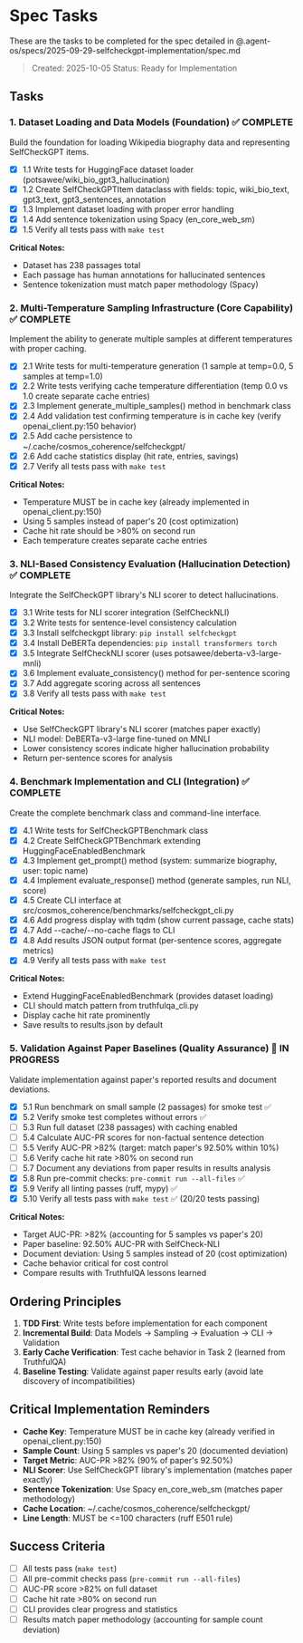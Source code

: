 # Spec Tasks

These are the tasks to be completed for the spec detailed in @.agent-os/specs/2025-09-29-selfcheckgpt-implementation/spec.md

> Created: 2025-10-05
> Status: Ready for Implementation

## Tasks

### 1. Dataset Loading and Data Models (Foundation) ✅ COMPLETE

Build the foundation for loading Wikipedia biography data and representing SelfCheckGPT items.

- [x] 1.1 Write tests for HuggingFace dataset loader (potsawee/wiki_bio_gpt3_hallucination)
- [x] 1.2 Create SelfCheckGPTItem dataclass with fields: topic, wiki_bio_text, gpt3_text, gpt3_sentences, annotation
- [x] 1.3 Implement dataset loading with proper error handling
- [x] 1.4 Add sentence tokenization using Spacy (en_core_web_sm)
- [x] 1.5 Verify all tests pass with `make test`

**Critical Notes:**
- Dataset has 238 passages total
- Each passage has human annotations for hallucinated sentences
- Sentence tokenization must match paper methodology (Spacy)

### 2. Multi-Temperature Sampling Infrastructure (Core Capability) ✅ COMPLETE

Implement the ability to generate multiple samples at different temperatures with proper caching.

- [x] 2.1 Write tests for multi-temperature generation (1 sample at temp=0.0, 5 samples at temp=1.0)
- [x] 2.2 Write tests verifying cache temperature differentiation (temp 0.0 vs 1.0 create separate cache entries)
- [x] 2.3 Implement generate_multiple_samples() method in benchmark class
- [x] 2.4 Add validation test confirming temperature is in cache key (verify openai_client.py:150 behavior)
- [x] 2.5 Add cache persistence to ~/.cache/cosmos_coherence/selfcheckgpt/
- [x] 2.6 Add cache statistics display (hit rate, entries, savings)
- [x] 2.7 Verify all tests pass with `make test`

**Critical Notes:**
- Temperature MUST be in cache key (already implemented in openai_client.py:150)
- Using 5 samples instead of paper's 20 (cost optimization)
- Cache hit rate should be >80% on second run
- Each temperature creates separate cache entries

### 3. NLI-Based Consistency Evaluation (Hallucination Detection) ✅ COMPLETE

Integrate the SelfCheckGPT library's NLI scorer to detect hallucinations.

- [x] 3.1 Write tests for NLI scorer integration (SelfCheckNLI)
- [x] 3.2 Write tests for sentence-level consistency calculation
- [x] 3.3 Install selfcheckgpt library: `pip install selfcheckgpt`
- [x] 3.4 Install DeBERTa dependencies: `pip install transformers torch`
- [x] 3.5 Integrate SelfCheckNLI scorer (uses potsawee/deberta-v3-large-mnli)
- [x] 3.6 Implement evaluate_consistency() method for per-sentence scoring
- [x] 3.7 Add aggregate scoring across all sentences
- [x] 3.8 Verify all tests pass with `make test`

**Critical Notes:**
- Use SelfCheckGPT library's NLI scorer (matches paper exactly)
- NLI model: DeBERTa-v3-large fine-tuned on MNLI
- Lower consistency scores indicate higher hallucination probability
- Return per-sentence scores for analysis

### 4. Benchmark Implementation and CLI (Integration) ✅ COMPLETE

Create the complete benchmark class and command-line interface.

- [x] 4.1 Write tests for SelfCheckGPTBenchmark class
- [x] 4.2 Create SelfCheckGPTBenchmark extending HuggingFaceEnabledBenchmark
- [x] 4.3 Implement get_prompt() method (system: summarize biography, user: topic name)
- [x] 4.4 Implement evaluate_response() method (generate samples, run NLI, score)
- [x] 4.5 Create CLI interface at src/cosmos_coherence/benchmarks/selfcheckgpt_cli.py
- [x] 4.6 Add progress display with tqdm (show current passage, cache stats)
- [x] 4.7 Add --cache/--no-cache flags to CLI
- [x] 4.8 Add results JSON output format (per-sentence scores, aggregate metrics)
- [x] 4.9 Verify all tests pass with `make test`

**Critical Notes:**
- Extend HuggingFaceEnabledBenchmark (provides dataset loading)
- CLI should match pattern from truthfulqa_cli.py
- Display cache hit rate prominently
- Save results to results.json by default

### 5. Validation Against Paper Baselines (Quality Assurance) 🔄 IN PROGRESS

Validate implementation against paper's reported results and document deviations.

- [x] 5.1 Run benchmark on small sample (2 passages) for smoke test ✅
- [x] 5.2 Verify smoke test completes without errors ✅
- [ ] 5.3 Run full dataset (238 passages) with caching enabled
- [ ] 5.4 Calculate AUC-PR scores for non-factual sentence detection
- [ ] 5.5 Verify AUC-PR >82% (target: match paper's 92.50% within 10%)
- [ ] 5.6 Verify cache hit rate >80% on second run
- [ ] 5.7 Document any deviations from paper results in results analysis
- [x] 5.8 Run pre-commit checks: `pre-commit run --all-files` ✅
- [x] 5.9 Verify all linting passes (ruff, mypy) ✅
- [x] 5.10 Verify all tests pass with `make test` ✅ (20/20 tests passing)

**Critical Notes:**
- Target AUC-PR: >82% (accounting for 5 samples vs paper's 20)
- Paper baseline: 92.50% AUC-PR with SelfCheck-NLI
- Document deviation: Using 5 samples instead of 20 (cost optimization)
- Cache behavior critical for cost control
- Compare results with TruthfulQA lessons learned

## Ordering Principles

1. **TDD First**: Write tests before implementation for each component
2. **Incremental Build**: Data Models → Sampling → Evaluation → CLI → Validation
3. **Early Cache Verification**: Test cache behavior in Task 2 (learned from TruthfulQA)
4. **Baseline Testing**: Validate against paper results early (avoid late discovery of incompatibilities)

## Critical Implementation Reminders

- **Cache Key**: Temperature MUST be in cache key (already verified in openai_client.py:150)
- **Sample Count**: Using 5 samples vs paper's 20 (documented deviation)
- **Target Metric**: AUC-PR >82% (90% of paper's 92.50%)
- **NLI Scorer**: Use SelfCheckGPT library's implementation (matches paper exactly)
- **Sentence Tokenization**: Use Spacy en_core_web_sm (matches paper methodology)
- **Cache Location**: ~/.cache/cosmos_coherence/selfcheckgpt/
- **Line Length**: MUST be <=100 characters (ruff E501 rule)

## Success Criteria

- [ ] All tests pass (`make test`)
- [ ] All pre-commit checks pass (`pre-commit run --all-files`)
- [ ] AUC-PR score >82% on full dataset
- [ ] Cache hit rate >80% on second run
- [ ] CLI provides clear progress and statistics
- [ ] Results match paper methodology (accounting for sample count deviation)
